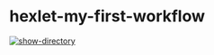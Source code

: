 # hexlet-my-first-workflow

[![show-directory](https://github.com/DimaPFf/hexlet-my-first-workflow/actions/workflows/say-hello.yml/badge.svg)](https://github.com/DimaPFf/hexlet-my-first-workflow/actions/workflows/say-hello.yml)
